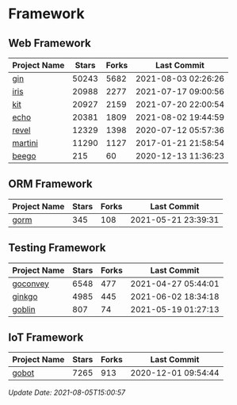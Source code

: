 # Framework

## Web Framework
| Project Name | Stars | Forks | Last Commit |
| ------------ | ----- | ----- | ----------- |
| [gin](https://github.com/gin-gonic/gin) | 50243 | 5682 | 2021-08-03 02:26:26 |
| [iris](https://github.com/kataras/iris) | 20988 | 2277 | 2021-07-17 09:00:56 |
| [kit](https://github.com/go-kit/kit) | 20927 | 2159 | 2021-07-20 22:00:54 |
| [echo](https://github.com/labstack/echo) | 20381 | 1809 | 2021-08-02 19:44:59 |
| [revel](https://github.com/revel/revel) | 12329 | 1398 | 2020-07-12 05:57:36 |
| [martini](https://github.com/go-martini/martini) | 11290 | 1127 | 2017-01-21 21:58:54 |
| [beego](https://github.com/astaxie/beego) | 215 | 60 | 2020-12-13 11:36:23 |

## ORM Framework
| Project Name | Stars | Forks | Last Commit |
| ------------ | ----- | ----- | ----------- |
| [gorm](https://github.com/jinzhu/gorm) | 345 | 108 | 2021-05-21 23:39:31 |

## Testing Framework
| Project Name | Stars | Forks | Last Commit |
| ------------ | ----- | ----- | ----------- |
| [goconvey](https://github.com/smartystreets/goconvey) | 6548 | 477 | 2021-04-27 05:44:01 |
| [ginkgo](https://github.com/onsi/ginkgo) | 4985 | 445 | 2021-06-02 18:34:18 |
| [goblin](https://github.com/franela/goblin) | 807 | 74 | 2021-05-19 01:27:13 |

## IoT Framework
| Project Name | Stars | Forks | Last Commit |
| ------------ | ----- | ----- | ----------- |
| [gobot](https://github.com/hybridgroup/gobot) | 7265 | 913 | 2020-12-01 09:54:44 |

*Update Date: 2021-08-05T15:00:57*